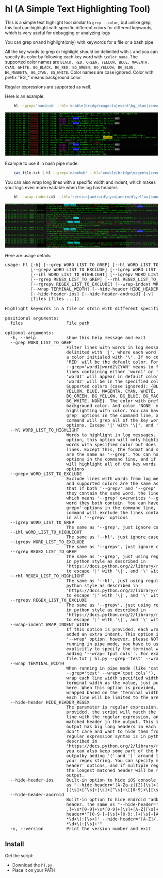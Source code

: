 hl (A Simple Text Highlighting Tool)
====================================

This is a simple text highlight tool similar to `grep --color`,
but unlike grep, this tool can highlight with specific different
colors for different keywords, which is very useful for debugging or analyzing logs

You can grep or/and highlight(only) with keywords for a file or a bash pipe

All the key words to grep or highlight should be delimited
with `|` and you can specify its color by following each key word
with `\color_name`. The supported color names are `BLACK, RED, GREEN, YELLOW, BLUE, MAGENTA, CYAN, WHITE,
BG_BLACK, BG_RED, BG_GREEN, BG_YELLOW, BG_BLUE, BG_MAGENTA, BG_CYAN, BG_WHITE`.
Color names are case ignored. Color with prefix "BG_" means background color.

Regular expressions are supported as well.

Here is an example:
```bash
    hl --grep='nanohub' --hl='enable|bridge\magenta|event\bg_blue|sensor\white|data\bg_black|provider\bg_yellow|wifi\cyan' file.txt
```
![Example screen](screen.png)

Example to use it in bash pipe mode:
```bash
    cat file.txt | hl --grep='nanohub' --hl='enable|bridge\magenta|event\bg_blue|sensor\white|data\bg_black|provider\bg_yellow|wifi\cyan'
```

You can also wrap long lines with a specific width and indent, which makes your logs even more readable when the log has headers
```bash
    hl --wrap-indent=43 --ihl='service|android\cyan|android\yellow|bundle\bg_blue|world\magenta|intent\bg_cyan' file.txt
```
![Example screen](screen2.png)

Here are usage details:

<pre>
usage: hl [-h] [--grep WORD_LIST_TO_GREP] [--hl WORD_LIST_TO_HIGHLIGHT]
          [--grepv WORD_LIST_TO_EXCLUDE] [--igrep WORD_LIST_TO_GREP]
          [--ihl WORD_LIST_TO_HIGHLIGHT] [--igrepv WORD_LIST_TO_EXCLUDE]
          [--rgrep REGEX_LIST_TO_GREP] [--rhl REGEX_LIST_TO_HIGHLIGHT]
          [--rgrepv REGEX_LIST_TO_EXCLUDE] [--wrap-indent WRAP_INDENT_WIDTH]
          [--wrap TERMINAL_WIDTH] [--hide-header HIDE_HEADER_REGEX]
          [--hide-header-ios] [--hide-header-android] [-v]
          [files [files ...]]

Highlight keywords in a file or stdin with different specified colors

positional arguments:
  files                 File path

optional arguments:
  -h, --help            show this help message and exit
  --grep WORD_LIST_TO_GREP
                        Filter lines with words in log messages. The words are
                        delimited with '|', where each word can be tailed with
                        a color initialed with '\'. If no color is specified,
                        'RED' will be the default color. For example, option
                        --grep='word1|word2\CYAN' means to filter out all
                        lines containing either 'word1' or 'word2', and
                        'word1' will appear in default color 'RED' while
                        'word2' will be in the specified color 'CYAN'.
                        Supported colors (case ignored): {BLACK, RED, GREEN,
                        YELLOW, BLUE, MAGENTA, CYAN, WHITE, BG_BLACK, BG_RED,
                        BG_GREEN, BG_YELLOW, BG_BLUE, BG_MAGENTA, BG_CYAN,
                        BG_WHITE, NONE}. The color with prefix 'BG_' is
                        background color. And color 'NONE' means NOT
                        highlighting with color. You can have multiple '--
                        grep' options in the command line, and if so, the
                        command will grep all of the key words in all '--grep'
                        options. Escape '|' with '\|', and '\' with '\\'.
  --hl WORD_LIST_TO_HIGHLIGHT
                        Words to highlight in log messages. Unlike --grep
                        option, this option will only highlight the specified
                        words with specified color but does not filter any
                        lines. Except this, the format and supported colors
                        are the same as '--grep'. You can have multiple '--hl'
                        options in the command line, and if so, the command
                        will highlight all of the key words in all '--hl'
                        options
  --grepv WORD_LIST_TO_EXCLUDE
                        Exclude lines with words from log messages. The format
                        and supported colors are the same as '--grep'. Note
                        that if both '--grepv' and '--grep' are provided and
                        they contain the same word, the line will always show,
                        which means '--grep' overwrites '--grepv' for the same
                        word they both contain. You can have multiple '--
                        grepv' options in the command line, and if so, the
                        command will exclude the lines containing any keywords
                        in all '--grepv' options
  --igrep WORD_LIST_TO_GREP
                        The same as '--grep', just ignore case
  --ihl WORD_LIST_TO_HIGHLIGHT
                        The same as '--hl', just ignore case
  --igrepv WORD_LIST_TO_EXCLUDE
                        The same as '--grepv', just ignore case
  --rgrep REGEX_LIST_TO_GREP
                        The same as '--grep', just using regular expressions
                        in python style as described in
                        'https://docs.python.org/2/library/re.html'. Make sure
                        to escape '|' with '\|', and '\' with '\\'
  --rhl REGEX_LIST_TO_HIGHLIGHT
                        The same as '--hl', just using regular expressions in
                        python style as described in
                        'https://docs.python.org/2/library/re.html'. Make sure
                        to escape '|' with '\|', and '\' with '\\'
  --rgrepv REGEX_LIST_TO_EXCLUDE
                        The same as '--grepv', just using regular expressions
                        in python style as described in
                        'https://docs.python.org/2/library/re.html'. Make sure
                        to escape '|' with '\|', and '\' with '\\'
  --wrap-indent WRAP_INDENT_WIDTH
                        If this option is provided, each wrapped line will be
                        added an extra indent. This option implicitly enables
                        '--wrap' option, however, please NOTE that when
                        running in pipe mode, you have to use '--wrap' option
                        explicitly to specify the terminal width by just
                        adding '--wrap=`tput cols`'. For example, 'cat
                        file.txt | hl.py --grep='test' --wrap=`tput cols`'
  --wrap TERMINAL_WIDTH
                        When running in pipe mode (like 'cat file.txt | hl.py
                        --grep='test' --wrap=`tput cols`'), if you want to
                        wrap each line width specified width, you need to give
                        terminal width as the value, just put `tput cols`
                        here. When this option is provided, every line will be
                        wrapped based on the 'terminal_width' specified, where
                        each line will be limited to the area with this width
  --hide-header HIDE_HEADER_REGEX
                        The parameter is regular expression. When this option
                        provided, the script will match the head of each log
                        line with the regular expression, and remove the
                        matched header in the output. This is useful when the
                        output has big long headers in each line which you
                        don't care and want to hide them from the output. The
                        regular expression syntax is in python style as
                        described in
                        'https://docs.python.org/2/library/re.html'. Note that
                        you can also keep some part of the header in the
                        outputby adding '(' and ')' around the sub regex in
                        your regex string. You can specify multiple '--hide-
                        header' options, and if multiple regex are matched,
                        the longest matched header will be removed from
                        output.
  --hide-header-ios     Built-in option to hide iOS console header. The same
                        as "--hide-header='[A-Za-z]{3}[\s]+[0-9]+[\s]+[0-9:]{8
                        }[\s]+[^\s]+[\s]+[^\s]+\[[0-9]+\][\s]+<[^\s]+>:[\s]+'"
  --hide-header-android
                        Built-in option to hide Android 'adb logcat' output
                        header. The same as "--hide-header='^[0-9-]+[\s]+[0-9:
                        .]+\s*[0-9]+\s*[0-9]+[\s]+[A-Z][\s]+.+?:[\s]+' --hide-
                        header='^[0-9-]+[\s]+[0-9:.]+[\s]+[A-Z]/.+?\(
                        *\d+\):[\s+]' --hide-header='[A-Z]/.+?\(
                        *\d+\):[\s]+'"
  -v, --version         Print the version number and exit
</pre>

Install
-------

Get the script:

 * Download the `hl.py`
 * Place it on your PATH
